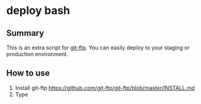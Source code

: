 # deploy bash

## Summary
This is an extra script for [git-ftp](https://github.com/git-ftp/git-ftp). You can easily deploy to your staging or production environment.

## How to use

1. Install git-ftp https://github.com/git-ftp/git-ftp/blob/master/INSTALL.md
2. Type  